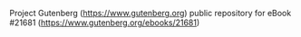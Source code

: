 Project Gutenberg (https://www.gutenberg.org) public repository for eBook #21681 (https://www.gutenberg.org/ebooks/21681)
